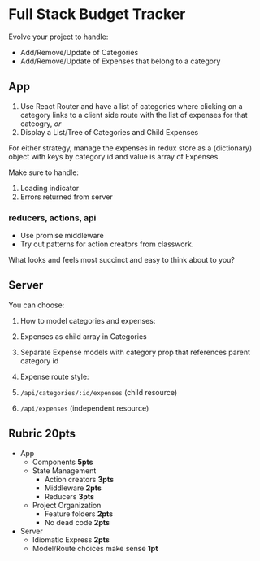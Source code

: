 Full Stack Budget Tracker
===

Evolve your project to handle:

* Add/Remove/Update of Categories
* Add/Remove/Update of Expenses that belong to a category

## App

1. Use React Router and have a list of categories where clicking on a category
links to a client side route with the list of expenses for that cateogry, _or_
1. Display a List/Tree of Categories and Child Expenses

For either strategy, manage the expenses in redux store as a (dictionary) object with keys by category id and
value is array of Expenses.

Make sure to handle:
1. Loading indicator
1. Errors returned from server

### reducers, actions, api

* Use promise middleware
* Try out patterns for action creators from classwork. 

What looks and feels most succinct and easy to think about to you?

## Server

You can choose:

1. How to model categories and expenses:
  1. Expenses as child array in Categories
  1. Separate Expense models with category prop that references parent category id

1. Expense route style:
  1. `/api/categories/:id/expenses` (child resource)
  1. `/api/expenses` (independent resource)

## Rubric **20pts**
* App
  * Components **5pts**
  * State Management
    * Action creators **3pts**
    * Middleware **2pts**
    * Reducers **3pts**
  * Project Organization
    * Feature folders **2pts**
    * No dead code **2pts**
* Server
  * Idiomatic Express **2pts**
  * Model/Route choices make sense **1pt**
